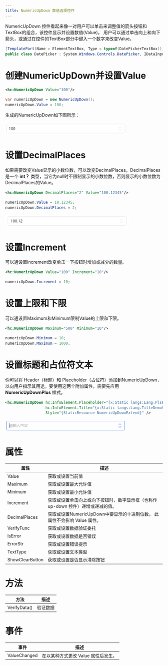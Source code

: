 ```yaml
---
title: NumericUpDown 数值选择控件
---
```


NumericUpDown 控件看起来像一对用户可以单击来调整值的箭头按钮和TextBox的组合，该控件显示并设置数值(Value)。 用户可以通过单击向上和向下箭头，或通过在控件的TextBox部分中键入一个数字来改变Value。

``` CS
[TemplatePart(Name = ElementTextBox, Type = typeof(DatePickerTextBox))]
public class DatePicker : System.Windows.Controls.DatePicker, IDataInput
```

# 创建NumericUpDown并设置Value

``` XML
<hc:NumericUpDown Value="100"/>
```

``` CS
var numericUpDown = new NumericUpDown();
numericUpDown.Value = 100;
```

生成的NumericUpDown如下图所示：

![NumericUpDown](https://raw.githubusercontent.com/HandyOrg/HandyOrgResource/master/HandyControl/Doc/extend_controls/NumericUpDown_1.png)


# 设置DecimalPlaces

如果需要改变Value显示的小数位数，可以改变DecimalPlaces。DecimalPlaces是一个 **int？** 类型，当它为null时不限制显示的小数位数，否则显示的小数位数为DecimalPlaces的Value。

``` XML
<hc:NumericUpDown DecimalPlaces="2" Value="100.12345"/>
```

``` CS
numericUpDown.Value = 10.12345;
numericUpDown.DecimalPlaces = 2;
```

![NumericUpDown](https://raw.githubusercontent.com/HandyOrg/HandyOrgResource/master/HandyControl/Doc/extend_controls/NumericUpDown_2.png)

# 设置Increment

可以通设置Increment改变单击一下按钮时增加或减少的数量。

``` XML
<hc:NumericUpDown Value="100" Increment="10"/>
```

``` CS
numericUpDown.Increment = 10;
```

# 设置上限和下限

可以通设置Maximum和Minimum限制Value的上限和下限。

``` XML
<hc:NumericUpDown Maximum="500" Minimum="10"/>
```

``` CS
numericUpDown.Minimum = 10;
numericUpDown.Maximum = 1000;
```

# 设置标题和占位符文本

你可以将 Header（标题）和 Placeholder（占位符）添加到NumericUpDown，以向用户指示其用途。要使用这两个附加属性，需要先应用 **NumericUpDownPlus** 样式。

``` XML
<hc:NumericUpDown hc:InfoElement.Placeholder="{x:Static langs:Lang.PlsEnterContent}"
                  hc:InfoElement.Title="{x:Static langs:Lang.TitleDemoStr1}"
                  Style="{StaticResource NumericUpDownExtend}" />
```

![NumericUpDown](https://raw.githubusercontent.com/HandyOrg/HandyOrgResource/master/HandyControl/Doc/extend_controls/NumericUpDown_3.png)

# 属性

| 属性             |  描述             |
| ---------------- | ------------------ |
| Value      | 获取或设置当前值 |
| Maximum      | 获取或设置最大允许值 |
| Minimum      | 获取或设置最小允许值 |
| Increment      | 获取或设置单击向上或向下按钮时，数字显示框（也称作 up-down 控件）递增或递减的值。 |
| DecimalPlaces      |获取或设置NumericUpDown中要显示的十进制位数。 此属性不会影响 Value 属性。 |
| VerifyFunc        | 获取或设置数据验证委托           |
| IsError           | 获取或设置数据是否错误           |
| ErrorStr    | 获取或设置错误提示           |
| TextType | 获取或设置文本类型       |
| ShowClearButton | 获取或设置是否显示清除按钮       |

# 方法

| 方法             |   描述             |
| ---------------- | ------------------ |
| VerifyData()      | 验证数据 |

# 事件

| 事件             |   描述             |
| ---------------- | ------------------ |
| ValueChanged      | 在以某种方式更改 Value 属性后发生。 |
